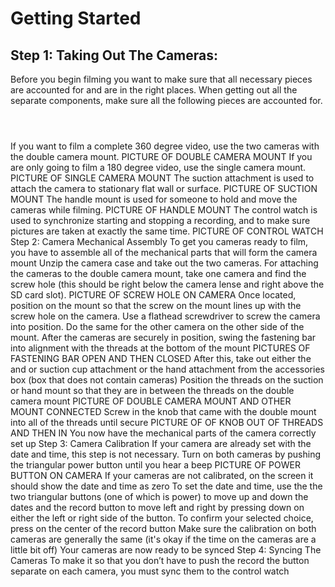 <style type="text/css" src="/styles/image-gallery.css"></style>

# Getting Started

## Step 1: Taking Out The Cameras:

Before you begin filming you want to make sure that all necessary pieces are accounted for and are in the right places. When getting out all the separate components, make sure all the following pieces are accounted for. 

<div>
  <a href="./images/thors/hammer.jpg">
    <figure>
      <img src="./images/thors/hammer.jpg" alt="">
    </figure>
  </a>
  <a href="https://s3-us-west-2.amazonaws.com/s.cdpn.io/123941/placeimg01.jpg">
    <figure>
      <img src="https://s3-us-west-2.amazonaws.com/s.cdpn.io/123941/placeimg01.jpg" alt="">
    </figure>
  </a><a href="https://s3-us-west-2.amazonaws.com/s.cdpn.io/123941/placeimg01.jpg">
    <figure>
      <img src="https://s3-us-west-2.amazonaws.com/s.cdpn.io/123941/placeimg01.jpg" alt="">
    </figure>
  </a>
  </div>

If you want to film a complete 360 degree video, use the two cameras with the double camera mount. 
PICTURE OF DOUBLE CAMERA MOUNT
If you are only going to film a 180 degree video, use the single camera mount. 
PICTURE OF SINGLE CAMERA MOUNT
The suction attachment is used to attach the camera to stationary flat wall or surface. 
PICTURE OF SUCTION MOUNT
The handle mount is used for someone to hold and move the cameras while filming. 
PICTURE OF HANDLE MOUNT
The control watch is used to synchronize starting and stopping a recording, and to make sure pictures are taken at exactly the same time. 
PICTURE OF CONTROL WATCH
Step 2: Camera Mechanical Assembly
To get you cameras ready to film, you have to assemble all of the mechanical parts that will form the camera mount
Unzip the camera case and take out the two cameras. 
For attaching the cameras to the double camera mount, take one camera and find the screw hole (this should be right below the camera lense and right above the SD card slot). 
PICTURE OF SCREW HOLE ON CAMERA
Once located, position on the mount so that the screw on the mount lines up with the screw hole on the camera. 
Use a flathead screwdriver to screw the camera into position. 
Do the same for the other camera on the other side of the mount. 
After the cameras are securely in position, swing the fastening bar into alignment with the threads at the bottom of the mount 
PICTURES OF FASTENING BAR OPEN AND THEN CLOSED
After this, take out either the and or suction cup attachment or the hand attachment from the accessories box (box that does not contain cameras)
Position the threads on the suction or hand mount so that they are in between the threads on the double camera mount
PICTURE OF DOUBLE CAMERA MOUNT AND OTHER MOUNT CONNECTED
Screw in the knob that came with the double mount into all of the threads until secure
PICTURE OF OF KNOB OUT OF THREADS AND THEN IN
 You now have the mechanical parts of the camera correctly set up
Step 3: Camera Calibration
If your camera are already set with the date and time, this step is not necessary.
Turn on both cameras by pushing the triangular power button until you hear a beep
PICTURE OF POWER BUTTON ON CAMERA
If your cameras are not calibrated, on the screen it should show the date and time as zero
To set the date and time, use the the two triangular buttons (one of which is power) to move up and down the dates and the record button to move left and right by pressing down on either the left or right side of the button. To confirm your selected choice, press on the center of the record button
Make sure the calibration on both cameras are generally the same (it's okay if the time on the cameras are a little bit off)
Your cameras are now ready to be synced
Step 4: Syncing The Cameras
To make it so that you don’t have to push the record the button separate on each camera, you must sync them to the control watch
